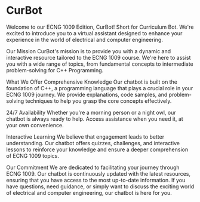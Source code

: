 # CurBot
Welcome to our ECNG 1009 Edition, CurBot! Short for Curriculum Bot.
We're excited to introduce you to a virtual assistant designed to enhance your experience in the world of electrical and computer engineering.

Our Mission
CurBot's mission is to provide you with a dynamic and interactive resource tailored to the ECNG 1009 course. We're here to assist you with a wide range of topics, from fundamental concepts to intermediate problem-solving for C++ Programming.

What We Offer
Comprehensive Knowledge
Our chatbot is built on the foundation of C++, a programming language that plays a crucial role in your ECNG 1009 journey. We provide explanations, code samples, and problem-solving techniques to help you grasp the core concepts effectively.

24/7 Availability
Whether you're a morning person or a night owl, our chatbot is always ready to help. Access assistance when you need it, at your own convenience.

Interactive Learning
We believe that engagement leads to better understanding. Our chatbot offers quizzes, challenges, and interactive lessons to reinforce your knowledge and ensure a deeper comprehension of ECNG 1009 topics.

Our Commitment
We are dedicated to facilitating your journey through ECNG 1009. Our chatbot is continuously updated with the latest resources, ensuring that you have access to the most up-to-date information. If you have questions, need guidance, or simply want to discuss the exciting world of electrical and computer engineering, our chatbot is here for you.
